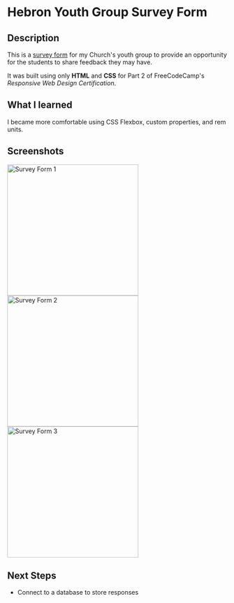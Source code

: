 
# Hebron Youth Group Survey Form

## Description

This is a [survey form](https://woojinv.github.io/survey-form-FCC/) for my Church's youth group to provide an opportunity for the students to share feedback they may have. 

It was built using only **HTML** and **CSS** for Part 2 of FreeCodeCamp's *Responsive Web Design Certification*. 


## What I learned

I became more comfortable using CSS Flexbox, custom properties, and rem units.

## Screenshots

<img src="https://i.imgur.com/jfa51E5.png" alt="Survey Form 1" width="300"> <img src="https://i.imgur.com/pZ8Inoo.png" alt="Survey Form 2" width="300"> <img src="https://i.imgur.com/whVh5rr.png" alt="Survey Form 3" width="300">


## Next Steps

- Connect to a database to store responses
